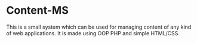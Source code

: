 # Content-MS
This is a small system which can be used for managing content of any kind of web applications. It is made using OOP PHP and simple HTML/CSS.  
